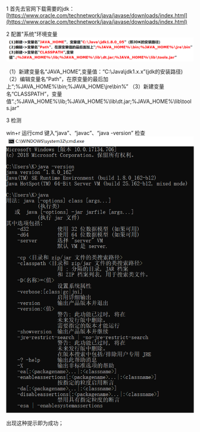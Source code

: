 1 首先去官网下载需要的jdk：
[https://www.oracle.com/technetwork/java/javase/downloads/index.html](https://www.oracle.com/technetwork/java/javase/downloads/index.html)

2 配置"系统"环境变量
![](https://github.com/KevinShowli/blog/blob/master/images/java环境变量.png) 

（1）新建变量名“JAVA_HOME”,变量值：“C:\Java\jdk1.x.x”(jdk的安装路径)
（2）编辑变量名“Path”，在原变量的最后加上“;%JAVA_HOME%\bin;%JAVA_HOME\jre\bin%”
（3）新建变量名“CLASSPATH”，变量值“.;%JAVA_HOME%\lib;%JAVA_HOME%\lib\dt.jar;%JAVA_HOME%\lib\tools.jar”

3 检测

win+r  运行cmd  键入“java”、“javac”、“java -version” 检查
![](https://github.com/KevinShowli/blog/blob/master/images/javac.png)

出现这种提示即为成功；
